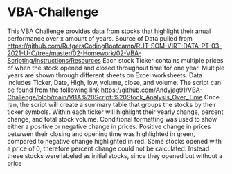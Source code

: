 # VBA-Challenge

This VBA Challenge provides data from stocks that highlight their anual performance over x amount of years.
Source of Data pulled from https://github.com/RutgersCodingBootcamp/RUT-SOM-VIRT-DATA-PT-03-2021-U-C/tree/master/02-Homework/02-VBA-Scripting/Instructions/Resources
Each stock Ticker contains multiple prices of when the stock opened and closed throughout time for one year.
Multiple years are shown through different sheets on Excel worksheets.
Data includes Ticker, Date, High, low, volume, close, and volume.
The script can be found from the folllowing link https://github.com/Andyjag91/VBA-Challenge/blob/main/VBA%20Script:%20Stock_Analysis_Over_Time
Once ran, the script will create a summary table that groups the stocks by their ticker symbols. Within each ticker will highlight their yearly change, percent change, and total stock volume.
Conditional formatting was used to show either a positive or negative change in prices.
Positive change in prices betwwen their closing and opening time was highlighted in green, compared to negative change highlighted in red. 
Some stocks opened with a price of 0, therefore percent change could not be calculated. Instead these stocks were labeled as initial stocks, since they opened but without a price

